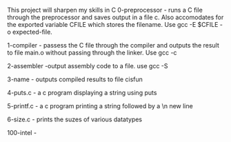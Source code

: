 This project will sharpen my skills in C
0-preprocessor - runs a C file through the preprocessor and saves output in a file c. Also accomodates for the exported variable CFILE which stores the filename. Use gcc -E $CFILE -o expected-file.

1-compiler - passess the C file through the compiler and outputs the result to file main.o without passing through the linker. Use gcc -c

2-assembler -output assembly code to a file. use gcc -S

3-name - outputs compiled results to file cisfun

4-puts.c - a c program displaying a string using puts

5-printf.c - a c program printing a string followed by a \n new line

6-size.c - prints the suzes of various datatypes

100-intel -
